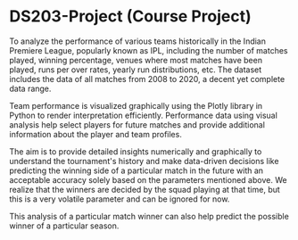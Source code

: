 # DS203-Project (Course Project)

To analyze the performance of various teams historically in the Indian Premiere League, popularly known as IPL, including the number of matches played, winning percentage, venues where most matches have been played, runs per over rates, yearly run distributions, etc. The dataset includes the data of all matches from 2008 to 2020, a decent yet complete data range. 

Team performance is visualized graphically using the Plotly library in Python to render interpretation efficiently. Performance data using visual analysis help select players for future matches and provide additional information about the player and team profiles.

The aim is to provide detailed insights numerically and graphically to understand the tournament's history and make data-driven decisions like predicting the winning side of a particular match in the future with an acceptable accuracy solely based on the parameters mentioned above. We realize that the winners are decided by the squad playing at that time, but this is a very volatile parameter and can be ignored for now.

This analysis of a particular match winner can also help predict the possible winner of a particular season.
